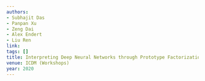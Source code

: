 ```yaml
---
authors:
- Subhajit Das
- Panpan Xu
- Zeng Dai
- Alex Endert
- Liu Ren
link:
tags: []
title: Interpreting Deep Neural Networks through Prototype Factorization.
venue: ICDM (Workshops)
year: 2020
---
```

